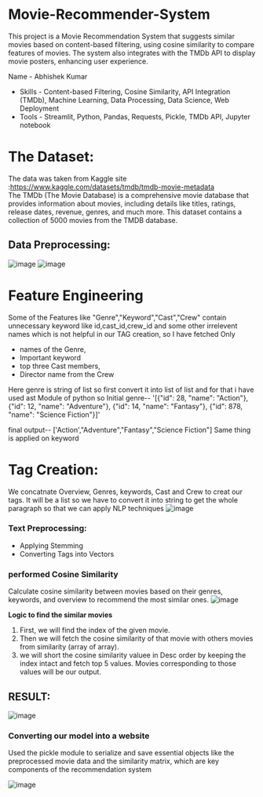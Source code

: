 # Movie-Recommender-System
This project is a Movie Recommendation System that suggests similar movies based on content-based filtering, using cosine similarity to compare features of movies. The system also integrates with the TMDb API to display movie posters, enhancing user experience.

Name - Abhishek Kumar 
- Skills - Content-based Filtering, Cosine Similarity, API Integration (TMDb), Machine Learning, Data Processing, Data Science, Web Deployment
- Tools - Streamlit, Python, Pandas, Requests, Pickle, TMDb API, Jupyter notebook
# The Dataset:
The data was taken from Kaggle site :https://www.kaggle.com/datasets/tmdb/tmdb-movie-metadata  
The TMDb (The Movie Database) is a comprehensive movie database that provides information about movies, including details like titles, ratings, release dates, revenue, genres, and much more.
This dataset contains a collection of 5000 movies from the TMDB database.
## Data Preprocessing:
![image](https://github.com/user-attachments/assets/559b3e6b-5276-42b7-a735-ab4a9708e64e)
![image](https://github.com/user-attachments/assets/bb0ae535-6e1c-45d1-a145-655f45aff621)
# Feature Engineering
Some of the Features like "Genre","Keyword","Cast","Crew" contain unnecessary keyword like id,cast_id,crew_id and some other irrelevent names which is not helpful in our TAG creation, so I have fetched Only

- names of the Genre,
- Important keyword
- top three Cast members,
- Director name from the Crew

Here genre is string of list so first convert it into list of list and for that i have used ast Module of python so Initial genre-- '[{"id": 28, "name": "Action"}, {"id": 12, "name": "Adventure"}, {"id": 14, "name": "Fantasy"}, {"id": 878, "name": "Science Fiction"}]'

final output-- ['Action',"Adventure","Fantasy","Science Fiction"]
Same thing is applied on keyword
# Tag Creation:
We concatnate Overview, Genres, keywords, Cast and Crew to creat our tags. It will be a list so we have to convert it into string to get the whole paragraph so that we can apply NLP techniques
![image](https://github.com/user-attachments/assets/5f5f54e5-1c6a-4b6f-8749-4a454d3cd6cc)
### Text Preprocessing:
- Applying Stemming  
- Converting Tags into Vectors   
### performed Cosine Similarity
Calculate cosine similarity between movies based on their genres, keywords, and overview to recommend the most similar ones.
![image](https://github.com/user-attachments/assets/daa9a5d0-d0c6-4217-82c3-fab608b2a20e)

**Logic to find the similar movies**
 1. First, we will find the index of the given movie.
 2. Then we will fetch the cosine similarity of that movie with others movies from similarity (array of array).
 3. we will short the cosine similarity valuee in Desc order by keeping the index intact and fetch top 5 values. 
    Movies corresponding to those values will be our output.
## RESULT:
![image](https://github.com/user-attachments/assets/1720db82-20bc-42dd-a573-e14adf8eb5a2)

### Converting our model into a website
Used the pickle module to serialize and save essential objects like the preprocessed movie data and the similarity matrix, which are key components of the recommendation system

![image](https://github.com/user-attachments/assets/5897a8d4-093e-40d8-a005-f075a1cf8e24)


    

